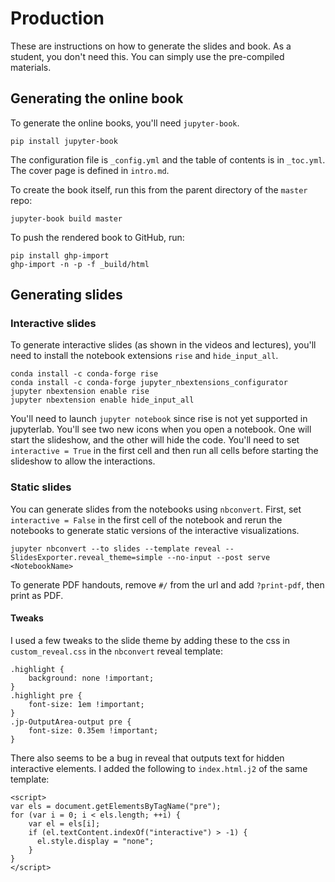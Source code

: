 # Production
These are instructions on how to generate the slides and book. As a student, you don't need this. You can simply use the pre-compiled materials.

## Generating the online book
To generate the online books, you'll need `jupyter-book`.

```
pip install jupyter-book
```

The configuration file is `_config.yml` and the table of contents is in `_toc.yml`. The cover page is defined in `intro.md`.

To create the book itself, run this from the parent directory of the `master` repo:

```
jupyter-book build master
```

To push the rendered book to GitHub, run:

```
pip install ghp-import
ghp-import -n -p -f _build/html
```


## Generating slides
### Interactive slides
To generate interactive slides (as shown in the videos and lectures), you'll need to install the notebook extensions `rise` and `hide_input_all`.

```
conda install -c conda-forge rise
conda install -c conda-forge jupyter_nbextensions_configurator
jupyter nbextension enable rise
jupyter nbextension enable hide_input_all
```

You'll need to launch `jupyter notebook` since rise is not yet supported in jupyterlab. You'll see two new icons when you open a notebook. One will start the slideshow, and the other will hide the code. You'll need to set `interactive = True` in the first cell and then run all cells before starting the slideshow to allow the interactions.

### Static slides
You can generate slides from the notebooks using `nbconvert`. First, set `interactive = False` in the first cell of the notebook and rerun the notebooks to generate static versions of the interactive visualizations.

```
jupyter nbconvert --to slides --template reveal --SlidesExporter.reveal_theme=simple --no-input --post serve <NotebookName>
```

To generate PDF handouts, remove `#/` from the url and add `?print-pdf`, then print as PDF.

#### Tweaks
I used a few tweaks to the slide theme by adding these to the css in `custom_reveal.css` in the `nbconvert` reveal template:
```
.highlight {
    background: none !important;
}
.highlight pre {
    font-size: 1em !important;
}
.jp-OutputArea-output pre {
    font-size: 0.35em !important;
}
```

There also seems to be a bug in reveal that outputs text for hidden interactive elements. I added the following to `index.html.j2` of the same template:

```
<script>
var els = document.getElementsByTagName("pre");
for (var i = 0; i < els.length; ++i) {
    var el = els[i];
    if (el.textContent.indexOf("interactive") > -1) {
      el.style.display = "none";
    }
}
</script>
```
